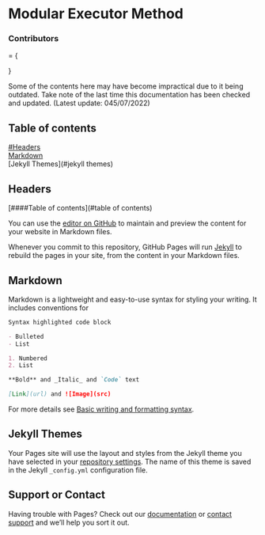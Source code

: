 # Modular Executor Method

### Contributors 

= {

}


Some of the contents here may have become impractical due to it being outdated. Take note of the last time this documentation has been checked and updated. (Latest update: 045/07/2022)

## Table of contents

[#Headers](#headers)  
[Markdown](#markdown)  
[Jekyll Themes](#jekyll themes)

## Headers
[####Table of contents](#table of contents)

You can use the [editor on GitHub](https://github.com/davidwantstousegithub/MEM/edit/main/README.md) to maintain and preview the content for your website in Markdown files.

Whenever you commit to this repository, GitHub Pages will run [Jekyll](https://jekyllrb.com/) to rebuild the pages in your site, from the content in your Markdown files.

## Markdown

Markdown is a lightweight and easy-to-use syntax for styling your writing. It includes conventions for

```markdown
Syntax highlighted code block

- Bulleted
- List

1. Numbered
2. List

**Bold** and _Italic_ and `Code` text

[Link](url) and ![Image](src)
```

For more details see [Basic writing and formatting syntax](https://docs.github.com/en/github/writing-on-github/getting-started-with-writing-and-formatting-on-github/basic-writing-and-formatting-syntax).

## Jekyll Themes

Your Pages site will use the layout and styles from the Jekyll theme you have selected in your [repository settings](https://github.com/davidwantstousegithub/MEM/settings/pages). The name of this theme is saved in the Jekyll `_config.yml` configuration file.

## Support or Contact

Having trouble with Pages? Check out our [documentation](https://docs.github.com/categories/github-pages-basics/) or [contact support](https://support.github.com/contact) and we’ll help you sort it out.
